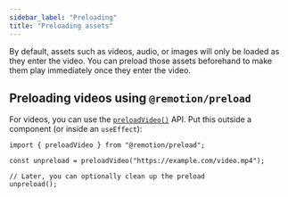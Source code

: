 ```yaml
---
sidebar_label: "Preloading"
title: "Preloading assets"
---
```


By default, assets such as videos, audio, or images will only be loaded as they enter the video. You can preload those assets beforehand to make them play immediately once they enter the video.

## Preloading videos using `@remotion/preload`

For videos, you can use the [`preloadVideo()`](/docs/preload/preload-video) API. Put this outside a component (or inside an `useEffect`):

```tsx twoslash
import { preloadVideo } from "@remotion/preload";

const unpreload = preloadVideo("https://example.com/video.mp4");

// Later, you can optionally clean up the preload
unpreload();
```
